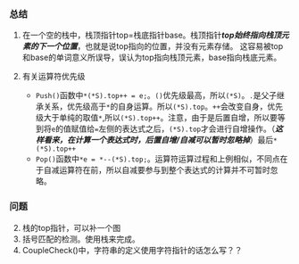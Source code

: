 ### 总结

1. 在一个空的栈中，栈顶指针top=栈底指针base。栈顶指针***top始终指向栈顶元素的下一个位置***，也就是说top指向的位置，并没有元素存储。
   这容易被top和base的单词意义所误导，误认为top指向栈顶元素，base指向栈底元素。
2. 有关运算符优先级

    - `Push()`函数中`*(*S).top++ = e;`。`()`优先级最高，所以`(*S)`。`.`是父子继承关系，优先级高于`*`的自身运算。所以`(*S).top`。`++`会改变自身，优先级大于单纯的取值`*`,所以`(*S).top++`。注意，由于是后置自增，所以要等到将`e`的值赋值给`=`左侧的表达式之后，`(*S).top`才会进行自增操作。（***这样看来，在计算一个表达式时，后置自增/自减可以暂时忽略掉***）最后`*(*S).top++`
    - `Pop()`函数中`*e = *--(*S).top;`。运算符运算过程和上例相似，不同点在于自减运算符在前，所以自减要参与到整个表达式的计算并不可暂时忽略。
### 问题

2. 栈的top指针，可以补一个图
3. 括号匹配的检测。使用栈来完成。
4. CoupleCheck()中，字符串的定义使用字符指针的话怎么写？？